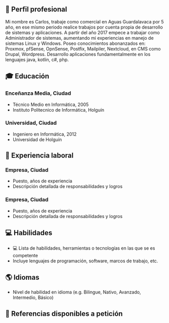 ## 💼 Perfil profesional
Mi nombre es Carlos, trabaje como comercial en Aguas Guardalavaca por 5 año, en ese mismo periodo realice trabajos por cuenta propia de desarrollo de sistemas y aplicaciones. A partir del año 2017 empece a trabajar como Administrador de sistemas, aumentando mi experiencias en manejo de sistemas Linux y Windows. Poseo conocimientos abonanzados en: Proxmox, pfSense, OpnSense, Postfix, Mailpiler, Nextcloud, en CMS como Drupal, Wordpress. Desarrollo aplicaciones fundamentalmente en los lenguajes java, kotlin, c#, php.

## 🎓 Educación

### Enceñanza Media, Ciudad
- Técnico Medio en Informática, 2005
- Instituto Politecnico de Informática, Holguín

### Universidad, Ciudad
- Ingeniero en Informática, 2012
- Universidad de Holguín

## 💼 Experiencia laboral

### Empresa, Ciudad
- Puesto, años de experiencia
- Descripción detallada de responsabilidades y logros

### Empresa, Ciudad
- Puesto, años de experiencia
- Descripción detallada de responsabilidades y logros

## 💻 Habilidades

- 💻 Lista de habilidades, herramientas o tecnologías en las que se es competente
- Incluye lenguajes de programación, software, marcos de trabajo, etc.

## 🌎 Idiomas

- Nivel de habilidad en idioma (e.g. Bilingue, Nativo, Avanzado, Intermedio, Básico)

## 🔗 Referencias disponibles a petición
